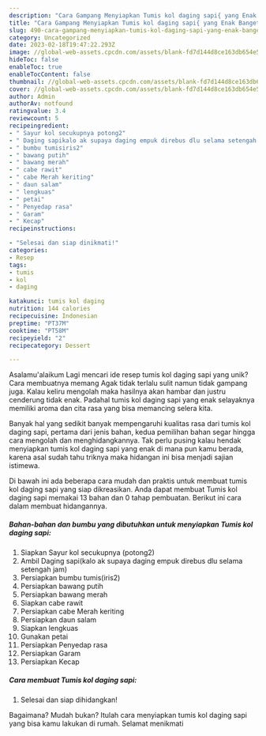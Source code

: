 ```yaml
---
description: "Cara Gampang Menyiapkan Tumis kol daging sapi{ yang Enak Banget"
title: "Cara Gampang Menyiapkan Tumis kol daging sapi{ yang Enak Banget"
slug: 490-cara-gampang-menyiapkan-tumis-kol-daging-sapi-yang-enak-banget
category: Uncategorized
date: 2023-02-18T19:47:22.293Z
image: //global-web-assets.cpcdn.com/assets/blank-fd7d144d8ce163db654e5a02c40b08a2775adb7897d16e4062681dc7e1b2800f.png
hideToc: false
enableToc: true
enableTocContent: false
thumbnail: //global-web-assets.cpcdn.com/assets/blank-fd7d144d8ce163db654e5a02c40b08a2775adb7897d16e4062681dc7e1b2800f.png
cover: //global-web-assets.cpcdn.com/assets/blank-fd7d144d8ce163db654e5a02c40b08a2775adb7897d16e4062681dc7e1b2800f.png
author: Admin
authorAv: notfound
ratingvalue: 3.4
reviewcount: 5
recipeingredient:
- " Sayur kol secukupnya potong2"
- " Daging sapikalo ak supaya daging empuk direbus dlu selama setengah jam"
- " bumbu tumisiris2"
- " bawang putih"
- " bawang merah"
- " cabe rawit"
- " cabe Merah keriting"
- " daun salam"
- " lengkuas"
- " petai"
- " Penyedap rasa"
- " Garam"
- " Kecap"
recipeinstructions:

- "Selesai dan siap dinikmati!"
categories:
- Resep
tags:
- tumis
- kol
- daging

katakunci: tumis kol daging 
nutrition: 144 calories
recipecuisine: Indonesian
preptime: "PT37M"
cooktime: "PT58M"
recipeyield: "2"
recipecategory: Dessert

---
```



Asalamu'alaikum Lagi mencari ide resep tumis kol daging sapi yang unik? Cara membuatnya memang Agak tidak terlalu sulit namun tidak gampang juga. Kalau keliru mengolah maka hasilnya akan hambar dan justru cenderung tidak enak. Padahal tumis kol daging sapi yang enak selayaknya memiliki aroma dan cita rasa yang bisa memancing selera kita.




Banyak hal yang sedikit banyak mempengaruhi kualitas rasa dari tumis kol daging sapi, pertama dari jenis bahan, kedua pemilihan bahan segar hingga cara mengolah dan menghidangkannya. Tak perlu pusing kalau hendak menyiapkan tumis kol daging sapi yang enak di mana pun kamu berada, karena asal sudah tahu triknya maka hidangan ini bisa menjadi sajian istimewa.


Di bawah ini ada beberapa cara mudah dan praktis untuk membuat tumis kol daging sapi yang siap dikreasikan. Anda dapat membuat Tumis kol daging sapi memakai 13 bahan dan 0 tahap pembuatan. Berikut ini cara dalam membuat hidangannya.

<!--inarticleads1-->

##### Bahan-bahan dan bumbu yang dibutuhkan untuk menyiapkan Tumis kol daging sapi:

1. Siapkan  Sayur kol secukupnya (potong2)
1. Ambil  Daging sapi(kalo ak supaya daging empuk direbus dlu selama setengah jam)
1. Persiapkan  bumbu tumis(iris2)
1. Persiapkan  bawang putih
1. Persiapkan  bawang merah
1. Siapkan  cabe rawit
1. Persiapkan  cabe Merah keriting
1. Persiapkan  daun salam
1. Siapkan  lengkuas
1. Gunakan  petai
1. Persiapkan  Penyedap rasa
1. Persiapkan  Garam
1. Persiapkan  Kecap




<!--inarticleads2-->

##### Cara membuat Tumis kol daging sapi:


1. Selesai dan siap dihidangkan!



Bagaimana? Mudah bukan? Itulah cara menyiapkan tumis kol daging sapi yang bisa kamu lakukan di rumah. Selamat menikmati
